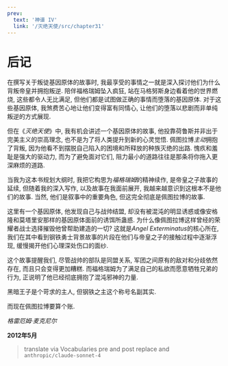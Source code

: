 ```yaml
---
prev:
  text: '神谱 IV'
  link: '/灭绝天使/src/chapter31'
---
```


# 后记

在撰写关于叛徒基因原体的故事时, 我最享受的事情之一就是深入探讨他们为什么背叛帝皇并拥抱叛逆. 陪伴福格瑞姆坠入疯狂, 站在马格努斯身边看着他的世界燃烧, 这些都令人无比满足, 但他们都是试图做正确的事情而堕落的基因原体. 对于这些基因原体, 我煞费苦心地让他们变得富有同情心, 让他们的堕落以悲剧而非单纯叛逆的方式展现.

但在《*灭绝天使*》中, 我有机会讲述一个基因原体的故事, 他投靠荷鲁斯并非出于完美主义的崇高理念, 也不是为了将人类提升到新的心灵觉悟. 佩图拉博*主动*拥抱了背叛, 因为他看不到摆脱自己陷入的困境和所释放的种族灭绝的出路. 愧疚和羞耻是强大的驱动力, 而为了避免面对它们, 阻力最小的道路往往是那条将你拖入更深麻烦的道路.

当我为这本书规划大纲时, 我把它构思为*福格瑞姆*的精神续作, 是帝皇之子故事的延续, 但随着我的深入写作, 以及故事在我面前展开, 我越来越意识到这根本不是他们的故事. 当然, 他们是叙事中的重要角色, 但这完全彻底是佩图拉博的故事.

这里有一个基因原体, 他发现自己与战帅结盟, 却没有被混沌的明显诱惑或像安格隆和莫塔里安那样的基因原体面前的诱饵所蛊惑. 为什么像佩图拉博这样曾经的荣耀者战士选择摧毁他曾帮助建造的一切? 这就是*Angel Exterminatus*的核心所在, 我们在其中看到钢铁勇士背景故事的片段在他们与帝皇之子的接触过程中逐渐浮现, 缓慢揭开他们心理深处伤口的面纱.

这个故事提醒我们, 尽管战帅的部队是同盟关系, 军团之间原有的敌对和分歧依然存在, 而且只会变得更加糟糕. 而福格瑞姆为了满足自己的私欲而愿意牺牲兄弟的行为, 正说明了他已经彻底拥抱了混沌邪神的力量.

黑暗王子是个苛求的主人, 但钢铁之主这个称号名副其实.

而现在佩图拉博要算个账.

*格雷厄姆·麦克尼尔*

**2012年5月**

> translate via Vocabularies pre and post replace and `anthropic/claude-sonnet-4`

